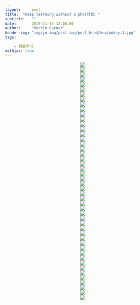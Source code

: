 ```yaml
---
layout:     post
title:  "Deep learning without a phd(转载）"
subtitle:   ""
date:       2019-11-16 12:00:00
author:     "Martin Gorner"
header-img: "img/yu-img/post-img/post_head/keyibukeyi1.jpg"
tags:

    - 机器学习
mathjax: true
---
```

<div align="center"><img src='http://i.caigoubao.cc/627139/bgpc/phd/0001.jpg'/></div><div align="center"><img src='http://i.caigoubao.cc/627139/bgpc/phd/0002.jpg'/></div><div align="center"><img src='http://i.caigoubao.cc/627139/bgpc/phd/0004.jpg'/></div><div align="center"><img src='http://i.caigoubao.cc/627139/bgpc/phd/0005.jpg'/></div><div align="center"><img src='http://i.caigoubao.cc/627139/bgpc/phd/0006.jpg'/></div><div align="center"><img src='http://i.caigoubao.cc/627139/bgpc/phd/0007.jpg'/></div><div align="center"><img src='http://i.caigoubao.cc/627139/bgpc/phd/0008.jpg'/></div><div align="center"><img src='http://i.caigoubao.cc/627139/bgpc/phd/0009.jpg'/></div><div align="center"><img src='http://i.caigoubao.cc/627139/bgpc/phd/0010.jpg'/></div><div align="center"><img src='http://i.caigoubao.cc/627139/bgpc/phd/0011.jpg'/></div><div align="center"><img src='http://i.caigoubao.cc/627139/bgpc/phd/0012.jpg'/></div><div align="center"><img src='http://i.caigoubao.cc/627139/bgpc/phd/0013.jpg'/></div><div align="center"><img src='http://i.caigoubao.cc/627139/bgpc/phd/0014.jpg'/></div><div align="center"><img src='http://i.caigoubao.cc/627139/bgpc/phd/0015.jpg'/></div><div align="center"><img src='http://i.caigoubao.cc/627139/bgpc/phd/0016.jpg'/></div><div align="center"><img src='http://i.caigoubao.cc/627139/bgpc/phd/0017.jpg'/></div><div align="center"><img src='http://i.caigoubao.cc/627139/bgpc/phd/0018.jpg'/></div><div align="center"><img src='http://i.caigoubao.cc/627139/bgpc/phd/0019.jpg'/></div><div align="center"><img src='http://i.caigoubao.cc/627139/bgpc/phd/0020.jpg'/></div><div align="center"><img src='http://i.caigoubao.cc/627139/bgpc/phd/0021.jpg'/></div><div align="center"><img src='http://i.caigoubao.cc/627139/bgpc/phd/0022.jpg'/></div><div align="center"><img src='http://i.caigoubao.cc/627139/bgpc/phd/0023.jpg'/></div><div align="center"><img src='http://i.caigoubao.cc/627139/bgpc/phd/0024.jpg'/></div><div align="center"><img src='http://i.caigoubao.cc/627139/bgpc/phd/0025.jpg'/></div><div align="center"><img src='http://i.caigoubao.cc/627139/bgpc/phd/0026.jpg'/></div><div align="center"><img src='http://i.caigoubao.cc/627139/bgpc/phd/0027.jpg'/></div><div align="center"><img src='http://i.caigoubao.cc/627139/bgpc/phd/0028.jpg'/></div><div align="center"><img src='http://i.caigoubao.cc/627139/bgpc/phd/0029.jpg'/></div><div align="center"><img src='http://i.caigoubao.cc/627139/bgpc/phd/0030.jpg'/></div><div align="center"><img src='http://i.caigoubao.cc/627139/bgpc/phd/0031.jpg'/></div><div align="center"><img src='http://i.caigoubao.cc/627139/bgpc/phd/0032.jpg'/></div><div align="center"><img src='http://i.caigoubao.cc/627139/bgpc/phd/0033.jpg'/></div><div align="center"><img src='http://i.caigoubao.cc/627139/bgpc/phd/0034.jpg'/></div><div align="center"><img src='http://i.caigoubao.cc/627139/bgpc/phd/0035.jpg'/></div><div align="center"><img src='http://i.caigoubao.cc/627139/bgpc/phd/0036.jpg'/></div><div align="center"><img src='http://i.caigoubao.cc/627139/bgpc/phd/0037.jpg'/></div><div align="center"><img src='http://i.caigoubao.cc/627139/bgpc/phd/0038.jpg'/></div><div align="center"><img src='http://i.caigoubao.cc/627139/bgpc/phd/0039.jpg'/></div><div align="center"><img src='http://i.caigoubao.cc/627139/bgpc/phd/0040.jpg'/></div><div align="center"><img src='http://i.caigoubao.cc/627139/bgpc/phd/0041.jpg'/></div><div align="center"><img src='http://i.caigoubao.cc/627139/bgpc/phd/0042.jpg'/></div><div align="center"><img src='http://i.caigoubao.cc/627139/bgpc/phd/0043.jpg'/></div><div align="center"><img src='http://i.caigoubao.cc/627139/bgpc/phd/0044.jpg'/></div><div align="center"><img src='http://i.caigoubao.cc/627139/bgpc/phd/0046.jpg'/></div><div align="center"><img src='http://i.caigoubao.cc/627139/bgpc/phd/0047.jpg'/></div><div align="center"><img src='http://i.caigoubao.cc/627139/bgpc/phd/0048.jpg'/></div><div align="center"><img src='http://i.caigoubao.cc/627139/bgpc/phd/0049.jpg'/></div><div align="center"><img src='http://i.caigoubao.cc/627139/bgpc/phd/0050.jpg'/></div>